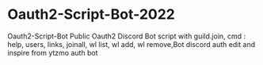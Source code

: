 # Oauth2-Script-Bot-2022
Oauth2-Script-Bot Public Oauth2 Discord Bot script with guild.join, cmd : help, users, links, joinall, wl list, wl add, wl remove,Bot discord auth edit and inspire from ytzmo auth bot
